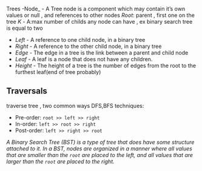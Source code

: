 Trees
-Node_  - A Tree node is a component which may contain it’s own values or null , and references to other nodes
_Root_: parent , first one on the tree
_K_ - A:max number of childs any node can have , ex binary search tree is equal to two
-   _Left_  - A reference to one child node, in a binary tree
-   _Right_  - A reference to the other child node, in a binary tree
-   _Edge_  - The edge in a tree is the link between a parent and child node
-   _Leaf_  - A leaf is a node that does not have any children.
-   _Height_  - The height of a tree is the number of edges from the root to the furthest leaf(end of tree probably)
## Traversals
traverse tree , two common ways DFS,BFS
techniques:
-   Pre-order:  `root >> left >> right`
-   In-order:  `left >> root >> right`
-   Post-order:  `left >> right >> root`

*A Binary Search Tree (BST) is a type of tree that does have some structure attached to it. In a BST, nodes are organized in a manner where all values that are smaller than the  `root`  are placed to the left, and all values that are larger than the  `root`  are placed to the right.*